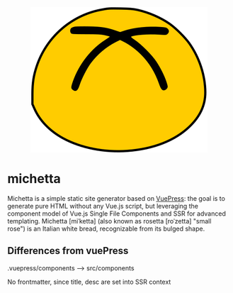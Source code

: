 <p align="center">
  <img src="https://github.com/aozora/michetta/blob/master/logo.svg" alt="logo">
</p>

# michetta
Michetta is a simple static site generator based on [VuePress](https://vuepress.vuejs.org/): 
the goal is to generate pure HTML without any Vue.js script, but leveraging the component model of Vue.js Single File Components
 and SSR for advanced templating.
Michetta [miˈketta] (also known as rosetta [roˈzetta] "small rose") is an Italian white bread, recognizable from its bulged shape.

## Differences from vuePress

.vuepress/components --> src/components

No frontmatter, since title, desc are set into SSR context
